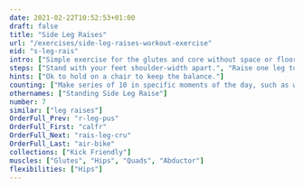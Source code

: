 ```yaml
---
date: 2021-02-22T10:52:53+01:00
draft: false
title: "Side Leg Raises"
url: "/exercises/side-leg-raises-workout-exercise"
eid: "s-leg-rais"
intro: ["Simple exercise for the glutes and core without space or floor requisites."]
steps: ["Stand with your feet shoulder-width apart.", "Raise one leg to the side, waist high, while inhaling.", "Hold the top position for one or two seconds.", "Bring the leg down slowly, exhaling.", "This is one rep."]
hints: ["Ok to hold on a chair to keep the balance."]
counting: ["Make series of 10 in specific moments of the day, such as when preparing to cook or turning the TV on.", "Define a 'legs weekend' with a goal which is a high number."]
othernames: ["Standing Side Leg Raise"]
number: 7
similar: ["leg raises"]
OrderFull_Prev: "r-leg-pus"
OrderFull_First: "calfr"
OrderFull_Next: "rais-leg-cru"
OrderFull_Last: "air-bike"
collections: ["Kick Friendly"]
muscles: ["Glutes", "Hips", "Quads", "Abductor"]
flexibilities: ["Hips"]
---
```

